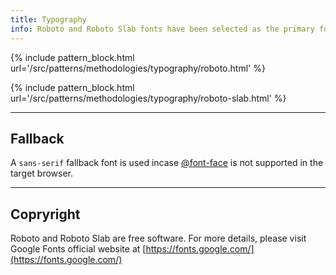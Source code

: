 ```yaml
---
title: Typography
info: Roboto and Roboto Slab fonts have been selected as the primary fonts for this system.
---
```


{% include pattern_block.html url='/src/patterns/methodologies/typography/roboto.html' %}


{% include pattern_block.html url='/src/patterns/methodologies/typography/roboto-slab.html' %}

---

## Fallback

A `sans-serif` fallback font is used incase [@font-face](https://www.w3schools.com/cssref/css3_pr_font-face_rule.asp) is not supported in the target browser. 

---

## Copryright 

Roboto and Roboto Slab are free software. For more details, please visit Google Fonts official website at [https://fonts.google.com/](https://fonts.google.com/)